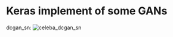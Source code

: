 # Keras implement of some GANs

dcgan_sn:
![celeba_dcgan_sn](https://raw.githubusercontent.com/bojone/gan/master/keras/imgs/dcgan_sn_test_95000.png)

